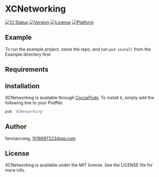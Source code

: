 # XCNetworking

[![CI Status](http://img.shields.io/travis/fanxiaocong/XCNetworking.svg?style=flat)](https://travis-ci.org/fanxiaocong/XCNetworking)
[![Version](https://img.shields.io/cocoapods/v/XCNetworking.svg?style=flat)](http://cocoapods.org/pods/XCNetworking)
[![License](https://img.shields.io/cocoapods/l/XCNetworking.svg?style=flat)](http://cocoapods.org/pods/XCNetworking)
[![Platform](https://img.shields.io/cocoapods/p/XCNetworking.svg?style=flat)](http://cocoapods.org/pods/XCNetworking)

## Example

To run the example project, clone the repo, and run `pod install` from the Example directory first.

## Requirements

## Installation

XCNetworking is available through [CocoaPods](http://cocoapods.org). To install
it, simply add the following line to your Podfile:

```ruby
pod 'XCNetworking'
```

## Author

fanxiaocong, 1016697223@qq.com

## License

XCNetworking is available under the MIT license. See the LICENSE file for more info.
